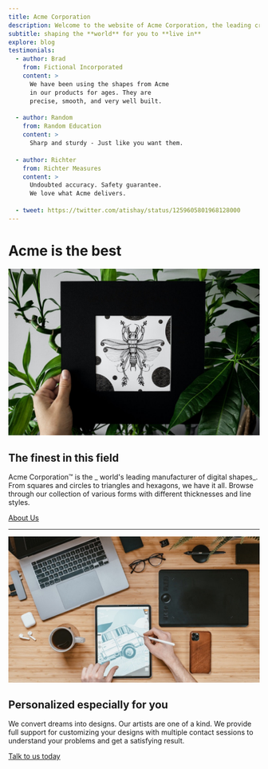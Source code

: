 ```yaml
---
title: Acme Corporation
description: Welcome to the website of Acme Corporation, the leading creator of digital shapes on the planet, providing precise shape creations that are ready to use.
subtitle: shaping the **world** for you to **live in**
explore: blog
testimonials:
  - author: Brad
    from: Fictional Incorporated
    content: >
      We have been using the shapes from Acme 
      in our products for ages. They are 
      precise, smooth, and very well built.

  - author: Random
    from: Random Education
    content: >
      Sharp and sturdy - Just like you want them.

  - author: Richter
    from: Richter Measures
    content: >
      Undoubted accuracy. Safety guarantee.
      We love what Acme delivers.

  - tweet: https://twitter.com/atishay/status/1259605801968128000
---
```


# Acme is the **best**

![about us](about.jpg)

## The finest in this field

Acme Corporation&trade; is the _ world's leading manufacturer of digital shapes_.
From squares and circles to triangles and hexagons, we have it all.
Browse through our collection of various forms with different thicknesses and line styles.

[About Us](./about)

---

![contact us](contact.jpg)

## Personalized especially for you

We convert dreams into designs. Our artists are one of a kind.
We provide full support for customizing your designs with multiple
contact sessions to understand your problems and get a satisfying result.

[Talk to us today](./contact)
